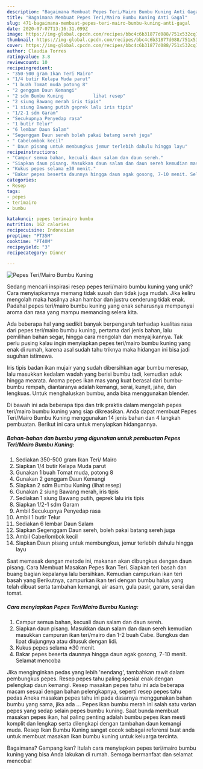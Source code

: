```yaml
---
description: "Bagaimana Membuat Pepes Teri/Mairo Bumbu Kuning Anti Gagal"
title: "Bagaimana Membuat Pepes Teri/Mairo Bumbu Kuning Anti Gagal"
slug: 471-bagaimana-membuat-pepes-teri-mairo-bumbu-kuning-anti-gagal
date: 2020-07-07T13:16:31.099Z
image: https://img-global.cpcdn.com/recipes/bbc4c6b31877d088/751x532cq70/pepes-terimairo-bumbu-kuning-foto-resep-utama.jpg
thumbnail: https://img-global.cpcdn.com/recipes/bbc4c6b31877d088/751x532cq70/pepes-terimairo-bumbu-kuning-foto-resep-utama.jpg
cover: https://img-global.cpcdn.com/recipes/bbc4c6b31877d088/751x532cq70/pepes-terimairo-bumbu-kuning-foto-resep-utama.jpg
author: Claudia Torres
ratingvalue: 3.8
reviewcount: 10
recipeingredient:
- "350-500 gram Ikan Teri Mairo"
- "1/4 butir Kelapa Muda parut"
- "1 buah Tomat muda potong 8"
- "2 genggam Daun Kemangi"
- "2 sdm Bumbu Kuning           lihat resep"
- "2 siung Bawang merah iris tipis"
- "1 siung Bawang putih geprek lalu iris tipis"
- "1/2-1 sdm Garam"
- "Secukupnya Penyedap rasa"
- "1 butir Telur"
- "6 lembar Daun Salam"
- "Segenggam Daun sereh boleh pakai batang sereh juga"
- " Cabelombok kecil"
- " Daun pisang untuk membungkus jemur terlebih dahulu hingga layu"
recipeinstructions:
- "Campur semua bahan, kecuali daun salam dan daun sereh."
- "Siapkan daun pisang. Masukkan daun salam dan daun sereh kemudian masukkan campuran ikan teri/mairo dan 1-2 buah Cabe. Bungkus dan lipat diujungnya atau ditusuk dengan lidi."
- "Kukus pepes selama ±30 menit."
- "Bakar pepes beserta daunnya hingga daun agak gosong, 7-10 menit. Selamat mencoba"
categories:
- Resep
tags:
- pepes
- terimairo
- bumbu

katakunci: pepes terimairo bumbu 
nutrition: 162 calories
recipecuisine: Indonesian
preptime: "PT35M"
cooktime: "PT40M"
recipeyield: "3"
recipecategory: Dinner

---
```



![Pepes Teri/Mairo Bumbu Kuning](https://img-global.cpcdn.com/recipes/bbc4c6b31877d088/751x532cq70/pepes-terimairo-bumbu-kuning-foto-resep-utama.jpg)

Sedang mencari inspirasi resep pepes teri/mairo bumbu kuning yang unik? Cara menyiapkannya memang tidak susah dan tidak juga mudah. Jika keliru mengolah maka hasilnya akan hambar dan justru cenderung tidak enak. Padahal pepes teri/mairo bumbu kuning yang enak seharusnya mempunyai aroma dan rasa yang mampu memancing selera kita.

Ada beberapa hal yang sedikit banyak berpengaruh terhadap kualitas rasa dari pepes teri/mairo bumbu kuning, pertama dari jenis bahan, lalu pemilihan bahan segar, hingga cara mengolah dan menyajikannya. Tak perlu pusing kalau ingin menyiapkan pepes teri/mairo bumbu kuning yang enak di rumah, karena asal sudah tahu triknya maka hidangan ini bisa jadi suguhan istimewa.

Iris tipis badan ikan mujair yang sudah dibersihkan agar bumbu meresap, lalu masukkan kedalam wadah yang berisi bumbu tadi, kemudian aduk hingga mearata. Aroma pepes ikan mas yang kuat berasal dari bumbu-bumbu rempah, diantaranya adalah kemangi, serai, kunyit, jahe, dan lengkuas. Untuk menghaluskan bumbu, anda bisa menggunakan blender.


Di bawah ini ada beberapa tips dan trik praktis dalam mengolah pepes teri/mairo bumbu kuning yang siap dikreasikan. Anda dapat membuat Pepes Teri/Mairo Bumbu Kuning menggunakan 14 jenis bahan dan 4 langkah pembuatan. Berikut ini cara untuk menyiapkan hidangannya.

<!--inarticleads1-->

##### Bahan-bahan dan bumbu yang digunakan untuk pembuatan Pepes Teri/Mairo Bumbu Kuning:

1. Sediakan 350-500 gram Ikan Teri/ Mairo
1. Siapkan 1/4 butir Kelapa Muda parut
1. Gunakan 1 buah Tomat muda, potong 8
1. Gunakan 2 genggam Daun Kemangi
1. Siapkan 2 sdm Bumbu Kuning           (lihat resep)
1. Gunakan 2 siung Bawang merah, iris tipis
1. Sediakan 1 siung Bawang putih, geprek lalu iris tipis
1. Siapkan 1/2-1 sdm Garam
1. Ambil Secukupnya Penyedap rasa
1. Ambil 1 butir Telur
1. Sediakan 6 lembar Daun Salam
1. Siapkan Segenggam Daun sereh, boleh pakai batang sereh juga
1. Ambil  Cabe/lombok kecil
1. Siapkan  Daun pisang untuk membungkus, jemur terlebih dahulu hingga layu


Saat memasak dengan metode ini, makanan akan dibungkus dengan daun pisang. Cara Membuat Masakan Pepes Ikan Teri. Siapkan teri basah dan buang bagian kepalanya lalu bersihkan. Kemudian campurkan ikan teri basah yang Berikutnya, campurkan ikan teri dengan bumbu halus yang telah dibuat serta tambahan kemangi, air asam, gula pasir, garam, serai dan tomat. 

<!--inarticleads2-->

##### Cara menyiapkan Pepes Teri/Mairo Bumbu Kuning:

1. Campur semua bahan, kecuali daun salam dan daun sereh.
1. Siapkan daun pisang. Masukkan daun salam dan daun sereh kemudian masukkan campuran ikan teri/mairo dan 1-2 buah Cabe. Bungkus dan lipat diujungnya atau ditusuk dengan lidi.
1. Kukus pepes selama ±30 menit.
1. Bakar pepes beserta daunnya hingga daun agak gosong, 7-10 menit. Selamat mencoba


Jika menginginkan pedas yang lebih &#39;nendang&#39;, tambahkan rawit dalam pembungkus pepes. Resep pepes tahu paling spesial enak dengan pelengkap daun kemangi. Resep masakan pepes tahu ini ada beberapa macam sesuai dengan bahan pelengkapnya, seperti resep pepes tahu pedas Aneka masakan pepes tahu ini pada dasarnya menggunakan bahan bumbu yang sama, jika ada … Pepes ikan bumbu merah ini salah satu varian pepes yang sedap selain pepes bumbu kuning. Saat bunda membuat masakan pepes ikan, hal paling penting adalah bumbu pepes ikan mesti komplit dan lengkap serta dilengkapi dengan tambahan daun kemangi muda. Resep Ikan Bumbu Kuning sangat cocok sebagai referensi buat anda untuk membuat masakan Ikan bumbu kuning untuk keluarga tercinta. 

Bagaimana? Gampang kan? Itulah cara menyiapkan pepes teri/mairo bumbu kuning yang bisa Anda lakukan di rumah. Semoga bermanfaat dan selamat mencoba!
